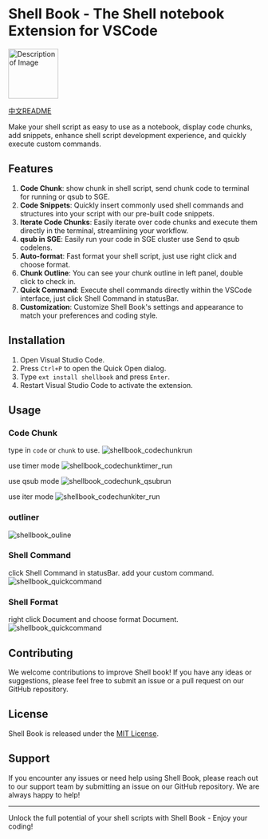 # Shell Book - The Shell notebook  Extension for VSCode
<img src="./Shellbook.png" alt="Description of Image" style="width:100px;"/>

[中文README](./README_ZH.md)


Make your shell script as easy to use as a notebook, display code chunks, add snippets, enhance shell script development experience, and quickly execute custom commands.

## Features

1. **Code Chunk**: show chunk in shell script, send chunk code to terminal for running or qsub to SGE.
2. **Code Snippets**: Quickly insert commonly used shell commands and structures into your script with our pre-built code snippets.
3. **Iterate Code Chunks**: Easily iterate over code chunks and execute them directly in the terminal, streamlining your workflow.
4. **qsub in SGE**: Easily run your code in SGE cluster use Send to qsub codelens.
5. **Auto-format**: Fast format your shell script, just use right click and choose format.
6. **Chunk Outline**: You can see your chunk outline in left panel, double click to check in.
7. **Quick Command**: Execute shell commands directly within the VSCode interface, just click Shell Command in statusBar.
8. **Customization**: Customize Shell Book's settings and appearance to match your preferences and coding style.

## Installation

1. Open Visual Studio Code.
2. Press `Ctrl+P` to open the Quick Open dialog.
3. Type `ext install shellbook` and press `Enter`.
4. Restart Visual Studio Code to activate the extension.

## Usage

### Code Chunk
type in `code` or `chunk` to use.
![shellbook_codechunkrun](./shellbook_codechunkrun.gif)

use timer mode
![shellbook_codechunktimer_run](./shellbook_codechunktimer_run.gif)


use qsub mode
![shellbook_codechunk_qsubrun](./shellbook_codechunk_qsubrun.gif)

use iter mode
![shellbook_codechunkiter_run](./shellbook_codechunkiter_run.gif)


### outliner
![shellbook_ouline](./shellbook_ouline.gif)

### Shell Command
click Shell Command in statusBar. add your custom command.
![shellbook_quickcommand](./shellbook_quickcommand.gif)

### Shell Format
right click Document and choose format Document.
![shellbook_quickcommand](./shellbook_codeformatter.gif)



## Contributing

We welcome contributions to improve Shell book! If you have any ideas or suggestions, please feel free to submit an issue or a pull request on our GitHub repository.

## License

Shell Book is released under the [MIT License](https://opensource.org/licenses/MIT).

## Support

If you encounter any issues or need help using Shell Book, please reach out to our support team by submitting an issue on our GitHub repository. We are always happy to help!

---

Unlock the full potential of your shell scripts with Shell Book - Enjoy your coding!
